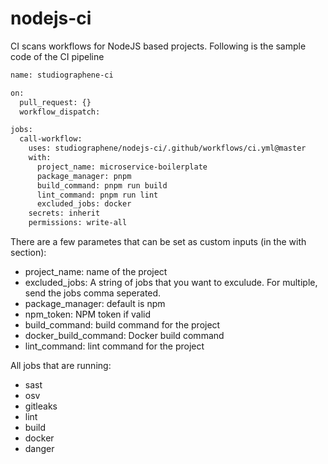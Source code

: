 # nodejs-ci

CI scans workflows for NodeJS based projects. Following is the sample code of the CI pipeline

```sh
name: studiographene-ci

on:
  pull_request: {}
  workflow_dispatch:

jobs:
  call-workflow:
    uses: studiographene/nodejs-ci/.github/workflows/ci.yml@master
    with:
      project_name: microservice-boilerplate
      package_manager: pnpm
      build_command: pnpm run build
      lint_command: pnpm run lint
      excluded_jobs: docker
    secrets: inherit
    permissions: write-all
```

There are a few parametes that can be set as custom inputs (in the with section):

- project_name:  name of the project
- excluded_jobs: A string of jobs that you want to exculude. For multiple, send the jobs comma seperated.
- package_manager: default is npm
- npm_token: NPM token if valid
- build_command: build command for the project
- docker_build_command: Docker build command
- lint_command: lint command for the project

All jobs that are running:

- sast
- osv
- gitleaks
- lint
- build
- docker
- danger
